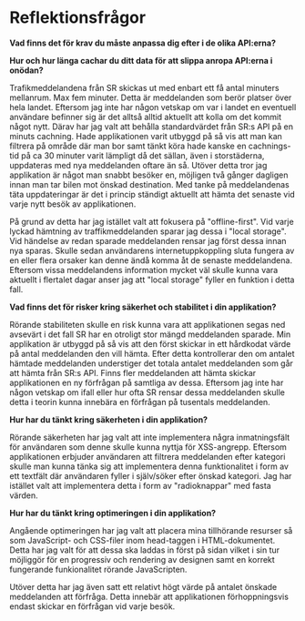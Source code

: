 # Reflektionsfrågor #

**Vad finns det för krav du måste anpassa dig efter i de olika API:erna?**

**Hur och hur länga cachar du ditt data för att slippa anropa API:erna i onödan?**

<p>Trafikmeddelandena från SR skickas ut med enbart ett få antal minuters mellanrum. Max fem minuter. Detta är meddelanden som berör platser över hela landet. Eftersom jag inte har någon vetskap om var i landet en eventuell användare befinner sig är det alltså alltid aktuellt att kolla om det kommit något nytt. Därav har jag valt att behålla standardvärdet från SR:s API på en minuts cachning. Hade applikationen varit utbyggd på så vis att man kan filtrera på område där man bor samt tänkt köra hade kanske en cachnings-tid på ca 30 minuter varit lämpligt då det sällan, även i storstäderna, uppdateras med nya meddelanden oftare än så.
Utöver detta tror jag applikation är något man snabbt besöker en, möjligen två gånger dagligen innan man tar bilen mot önskad destination. Med tanke på meddelandenas täta uppdateringar är det i princip ständigt aktuellt att hämta det senaste vid varje nytt besök av applikationen.</p> 
<p>På grund av detta har jag istället valt att fokusera på "offline-first". Vid varje lyckad hämtning av traffikmeddelanden sparar jag dessa i "local storage". Vid händelse av redan sparade meddelanden rensar jag först dessa innan nya sparas. Skulle sedan användarens internetuppkoppling sluta fungera av en eller flera orsaker kan denne ändå komma åt de senaste meddelandena. Eftersom vissa meddelandens information mycket väl skulle kunna vara aktuellt i flertalet dagar anser jag att "local storage" fyller en funktion i detta fall.</p>
 
**Vad finns det för risker kring säkerhet och stabilitet i din applikation?**

<p>Rörande stabiliteten skulle en risk kunna vara att applikationen segas ned avsevärt i det fall SR har en otroligt stor mängd meddelanden sparade. Min applikation är utbyggd på så vis att den först skickar in ett hårdkodat värde på antal meddelanden den vill hämta. Efter detta kontrollerar den om antalet hämtade meddelanden understiger det totala antalet meddelanden som går att hämta från SR:s API. Finns fler meddelanden att hämta skickar applikationen en ny förfrågan på samtliga av dessa. Eftersom jag inte har någon vetskap om ifall eller hur ofta SR rensar dessa meddelanden skulle detta i teorin kunna innebära en förfrågan på tusentals meddelanden.</p>
 
**Hur har du tänkt kring säkerheten i din applikation?**

<p>Rörande säkerheten har jag valt att inte implementera några inmatningsfält för användaren som denne skulle kunna nyttja för XSS-angrepp. Eftersom applikationen erbjuder användaren att filtrera meddelanden efter kategori skulle man kunna tänka sig att implementera denna funktionalitet i form av ett textfält där användaren fyller i själv/söker efter önskad kategori. Jag har istället valt att implementera detta i form av "radioknappar" med fasta värden.</p>
 
**Hur har du tänkt kring optimeringen i din applikation?**

<p>Angående optimeringen har jag valt att placera mina tillhörande resurser så som JavaScript- och CSS-filer inom head-taggen i HTML-dokumentet. Detta har jag valt för att dessa ska laddas in först på sidan vilket i sin tur möjliggör för en progressiv och rendering av designen samt en korrekt fungerande funkionalitet rörande JavaScripten.</p>
<p>Utöver detta har jag även satt ett relativt högt värde på antalet önskade meddelanden att förfråga. Detta innebär att applikationen förhoppningsvis endast skickar en förfrågan vid varje besök.</p>
